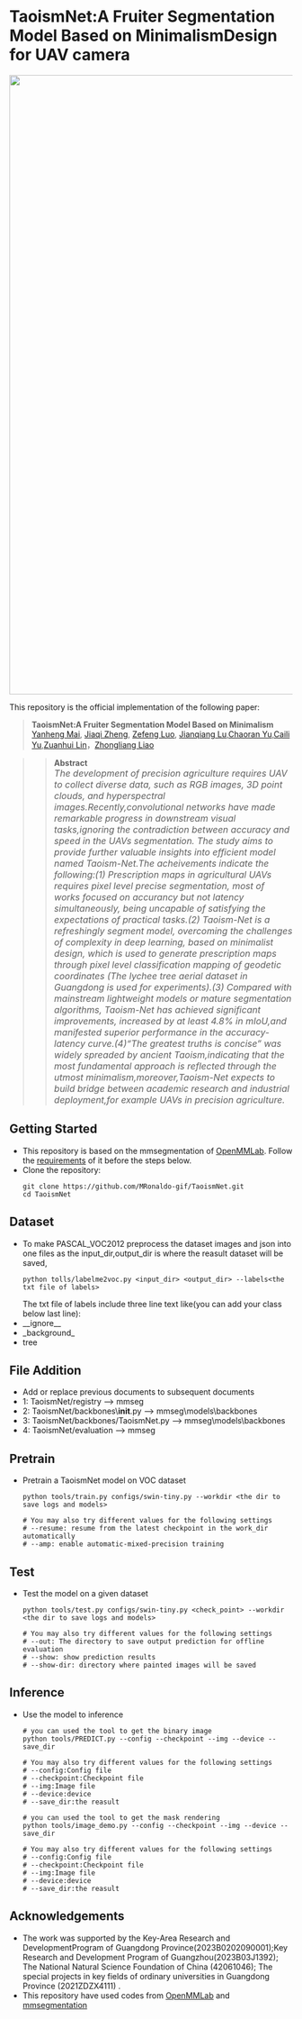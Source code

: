 # TaoismNet:A Fruiter Segmentation Model Based on MinimalismDesign for UAV camera

<img src="https://github.com/MRonaldo-gif/TaoismNet/blob/main/TaoismNet/Technical%20roadmap%20and%20workflow..png" width="1100">

This repository is the official implementation of the following paper:

> **TaoismNet:A Fruiter Segmentation Model Based on Minimalism**<br>
> [Yanheng Mai](https://github.com/MRonaldo-gif), [Jiaqi Zheng](https://github.com/kidous2333), [Zefeng Luo](), [Jianqiang Lu](),[Chaoran Yu](),[Caili Yu](),[Zuanhui Lin]()，[Zhongliang Liao]()

> 
> > **Abstract**<br>
> > <font size=3> *The development of precision agriculture requires UAV to collect diverse data, such as
RGB images, 3D point clouds, and hyperspectral images.Recently,convolutional networks have
made remarkable progress in downstream visual tasks,ignoring the contradiction between accuracy
and speed in the UAVs segmentation. The study aims to provide further valuable insights into
efficient model named Taoism-Net.The acheivements indicate the following:(1) Prescription maps in
agricultural UAVs requires pixel level precise segmentation, most of works focused on accurancy
but not latency simultaneously, being uncapable of satisfying the expectations of practical tasks.(2)
Taoism-Net is a refreshingly segment model, overcoming the challenges of complexity in deep
learning, based on minimalist design, which is used to generate prescription maps through pixel level
classification mapping of geodetic coordinates (The lychee tree aerial dataset in Guangdong is used for
experiments).(3) Compared with mainstream lightweight models or mature segmentation algorithms,
Taoism-Net has achieved significant improvements, increased by at least 4.8% in mIoU,and manifested
superior performance in the accuracy-latency curve.(4)“The greatest truths is concise” was widely
spreaded by ancient Taoism,indicating that the most fundamental approach is reflected through the
utmost minimalism,moreover,Taoism-Net expects to build bridge between academic research and
industrial deployment,for example UAVs in precision agriculture.*</font>



## Getting Started

- This repository is based on the mmsegmentation of [OpenMMLab](https://openmmlab.com/). Follow the [requirements](https://github.com/NVlabs/stylegan2-ada-pytorch#requirements) of it before the steps below. 
- Clone the repository:
    ```shell
    git clone https://github.com/MRonaldo-gif/TaoismNet.git
    cd TaoismNet
    ```
    
## Dataset

- To make PASCAL_VOC2012 preprocess the dataset images and json into one files as the input_dir,output_dir is where the reasult dataset will be saved,
    ```shell
    python tolls/labelme2voc.py <input_dir> <output_dir> --labels<the txt file of labels>
    ```
    The txt file of labels include three line text like(you can add your class below last line):
- \_\_ignore__
- \_background_
- tree
## File Addition

- Add or replace previous documents to subsequent documents
- 1: TaoismNet/registry --> mmseg
- 2: TaoismNet/backbones\\__init__.py --> mmseg\models\backbones
- 3: TaoismNet/backbones/TaoismNet.py --> mmseg\models\backbones
- 4: TaoismNet/evaluation --> mmseg
## Pretrain

- Pretrain a TaoismNet model on VOC dataset
    ```shell
    python tools/train.py configs/swin-tiny.py --workdir <the dir to save logs and models> 
    
    # You may also try different values for the following settings
    # --resume: resume from the latest checkpoint in the work_dir automatically
    # --amp: enable automatic-mixed-precision training
  ```

## Test
- Test the model on a given dataset
    ```shell
    python tools/test.py configs/swin-tiny.py <check_point> --workdir <the dir to save logs and models>
 
    # You may also try different values for the following settings
    # --out: The directory to save output prediction for offline evaluation
    # --show: show prediction results
    # --show-dir: directory where painted images will be saved
    ```
## Inference

- Use the model to inference
    ```shell
    # you can used the tool to get the binary image
    python tools/PREDICT.py --config --checkpoint --img --device --save_dir
 
    # You may also try different values for the following settings
    # --config:Config file
    # --checkpoint:Checkpoint file
    # --img:Image file
    # --device:device
    # --save_dir:the reasult
   
    # you can used the tool to get the mask rendering
    python tools/image_demo.py --config --checkpoint --img --device --save_dir
 
    # You may also try different values for the following settings
    # --config:Config file
    # --checkpoint:Checkpoint file
    # --img:Image file
    # --device:device
    # --save_dir:the reasult
    ```
  



## Acknowledgements

- The work was supported by the Key-Area Research and DevelopmentProgram of Guangdong Province(2023B0202090001);Key Research and Development Program of Guangzhou(2023B03J1392); The National Natural Science Foundation of China (42061046); The special projects in
key fields of ordinary universities in Guangdong Province (2021ZDZX4111) .
- This repository have used codes from [OpenMMLab](https://openmmlab.com/) and  [mmsegmentation](https://github.com/open-mmlab/mmsegmentation)

